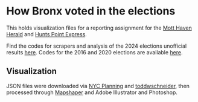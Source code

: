 # How Bronx voted in the elections

This holds visualization files for a reporting assignment for the [Mott Haven Herald](https://motthavenherald.com/) and [Hunts Point Express](https://huntspointexpress.com/). 

Find the codes for scrapers and analysis of the 2024 elections unofficial results [here](https://github.com/cmgsalazar/us-elex-2024-bx). Codes for the 2016 and 2020 elections are available [here](https://github.com/cmgsalazar/us-elex-official-results).

## Visualization

JSON files were downloaded via [NYC Planning](https://www.nyc.gov/site/planning/data-maps/open-data/districts-download-metadata.page) and [toddwschneider](https://github.com/toddwschneider/nyc-presidential-election-map), then processed through [Mapshaper](https://mapshaper.org/) and Adobe Illustrator and Photoshop.